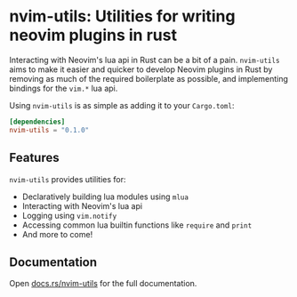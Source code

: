 # nvim-utils: Utilities for writing neovim plugins in rust

Interacting with Neovim's lua api in Rust can be a bit of a pain. `nvim-utils` aims to make it easier and quicker to develop Neovim plugins in Rust by removing as much of the required boilerplate as possible, and implementing bindings for the `vim.*` lua api.

Using `nvim-utils` is as simple as adding it to your `Cargo.toml`:

```toml
[dependencies]
nvim-utils = "0.1.0"
```

## Features

`nvim-utils` provides utilities for:

- Declaratively building lua modules using `mlua`
- Interacting with Neovim's lua api
- Logging using `vim.notify`
- Accessing common lua builtin functions like `require` and `print`
- And more to come!

## Documentation

Open [docs.rs/nvim-utils](https://docs.rs/nvim-utils) for the full documentation.
